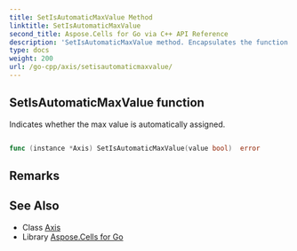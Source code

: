 ```yaml
---
title: SetIsAutomaticMaxValue Method 
linktitle: SetIsAutomaticMaxValue
second_title: Aspose.Cells for Go via C++ API Reference
description: 'SetIsAutomaticMaxValue method. Encapsulates the function that represents setisautomaticmaxvalue in Go.'
type: docs
weight: 200
url: /go-cpp/axis/setisautomaticmaxvalue/
---
```


## SetIsAutomaticMaxValue function

Indicates whether the max value is automatically assigned.

```go

func (instance *Axis) SetIsAutomaticMaxValue(value bool)  error

```

## Remarks


## See Also

* Class [Axis](../)
* Library [Aspose.Cells for Go](../../)
